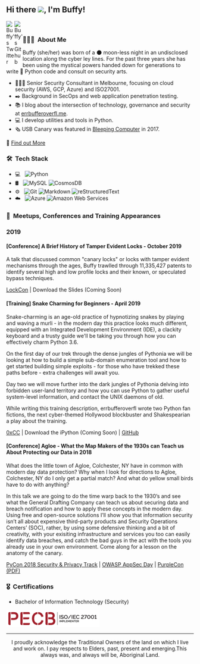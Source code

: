 ## Hi there <img src="https://raw.githubusercontent.com/iampavangandhi/iampavangandhi/master/gifs/Hi.gif" width='30'>, I'm Buffy!

<a href="https://twitter.com/errbufferoverfl">
  <img align="left" alt="Buffy's Twitter" width="22px" src="https://cdn.jsdelivr.net/npm/simple-icons@v3/icons/twitter.svg" />
</a>

<a href="https://github.com/errbufferoverfl">
  <img align="left" alt="Buffy's Github" width="22px" src="https://cdn.jsdelivr.net/npm/simple-icons@v3/icons/github.svg" />
</a>
<br>
<h3> 👩🏻‍💻 &nbsp;About Me </h3>

<img align="right" alt="" src="https://pbs.twimg.com/profile_images/1316325058499944448/mIOSbACJ_400x400.jpg" />

Buffy (she/her) was born of a 🌑 moon-less night in an undisclosed location along the cyber ley lines. For the past three years she has been using the mystical powers handed down for generations to write 🐍 Python code and consult on security arts.

* 👩🏻‍💻 Senior Security Consultant in Melbourne, focusing on cloud security (AWS, GCP, Azure) and ISO27001.
* ✒️ Background in SecOps and web application penetration testing.
* 📚 I blog about the intersection of technology, governance and security at [errbufferoverfl.me](https://www.errbufferoverfl.me).
* 💻 I develop utilities and tools in Python.
* 🗞 USB Canary was featured in [Bleeping Computer](https://www.bleepingcomputer.com/news/software/usb-canary-sends-an-sms-when-someone-tinkers-with-your-usb-ports/) in 2017.

🔮 [Find out More](https://www.errbufferoverfl.me/about/)

<h3> 🛠 &nbsp;Tech Stack</h3>

- 💻 &nbsp;
  ![Python](https://img.shields.io/badge/-Python-333333?style=flat&logo=python)
- 🛢 &nbsp;
  ![MySQL](https://img.shields.io/badge/-MySQL-333333?style=flat&logo=mysql)
  ![CosmosDB](https://img.shields.io/badge/-CosmosDB-333333?style=flat&logo=Microsoft)
- ⚙️ &nbsp;
  ![Git](https://img.shields.io/badge/-Git-333333?style=flat&logo=git)
  ![Markdown](https://img.shields.io/badge/-Markdown-333333?style=flat&logo=markdown)
  ![reStructuredText](https://img.shields.io/badge/-reStructuredText-333333?style=flat&logo=reStructuredText)
- ☁️ &nbsp;
  ![Azure](https://img.shields.io/badge/-Azure-333333?style=flat&logo=Microsoft)
  ![Amazon Web Services](https://img.shields.io/badge/-AWS-333333?style=flat&logo=Amazon)
  
<h3> 🎤 &nbsp;Meetups, Conferences and Training Appearances</h3>

### 2019

#### [Conference] A Brief History of Tamper Evident Locks - October 2019

A talk that discussed common "canary locks" or locks with tamper evident mechanisms through the ages, Buffy trawlled through 11,335,427 patents to identify several high and low profile locks and their known, or speculated bypass techniques.

[LockCon](https://toool.nl/LockCon) | Download the Slides (Coming Soon)

#### [Training] Snake Charming for Beginners - April 2019

Snake-charming is an age-old practice of hypnotizing snakes by playing and waving a murli - in the modern day this practice looks much different, equipped with an Integrated Development Environment (IDE), a clackity keyboard and a trusty guide we'll be taking you through how you can effectively charm Python 3.6.

On the first day of our trek through the dense jungles of Pythonia we will be looking at how to build a simple sub-domain enumeration tool and how to get started building simple exploits - for those who have trekked these paths before - extra challenges will await you. 

Day two we will move further into the dark jungles of Pythonia delving into forbidden user-land territory and how you can use Python to gather useful system-level information, and contact the UNIX daemons of old.

While writing this training description, errbufferoverfl wrote two Python fan fictions, the next cyber-themed Hollywood blockbuster and Shakespearian a play about the training.

[0xCC](https://www.0xcc.sh/) | Download the iPython (Coming Soon) | [GitHub](https://errbufferoverfl.github.io/snake-charming/)

#### [Conference] Agloe - What the Map Makers of the 1930s can Teach us About Protecting our Data in 2018

What does the little town of Agloe, Colchester, NY have in common with modern day data protection? Why when I look for directions to Agloe, Colchester, NY do I only get a partial match? And what do yellow small birds have to do with anything?

In this talk we are going to do the time warp back to the 1930’s and see what the General Drafting Company can teach us about securing data and breach notification and how to apply these concepts in the modern day. Using free and open-source solutions I’ll show you that information security isn’t all about expensive third-party products and Security Operations Centers’ (SOC), rather, by using some defensive thinking and a bit of creativity, with your exisiting infrastructure and services you too can easily identify data breaches, and catch the bad guys in the act with the tools you already use in your own environment. Come along for a lesson on the anatomy of the canary.

[PyCon 2018 Security & Privacy Track](https://www.youtube.com/watch?v=dA_rwYoy81U) | [OWASP AppSec Day](https://www.youtube.com/watch?v=3UE59HzWdbw) | [PurpleCon (PDF)](https://2018.purplecon.nz/archive/errbufferoverfl/agloe_what_the%20map_makers_of%20the_1930s_can%20teach_us_about%20protecting_data_in_2018.pdf)

<h3> 🎖 &nbsp;Certifications</h3>

* Bachelor of Information Technology (Security)

<img alt="PECB ISO/ICE 27001 Implementer Badge" src="https://raw.githubusercontent.com/errbufferoverfl/errbufferoverfl/main/ISO-IEC-27001-Implementer.png" width='250'/>

---

<p align="center">I proudly acknowledge the Traditional Owners of the land on which I live and work on. 
I pay respects to Elders, past, present and emerging.
​This always was, and always will be, Aboriginal Land.</p>
